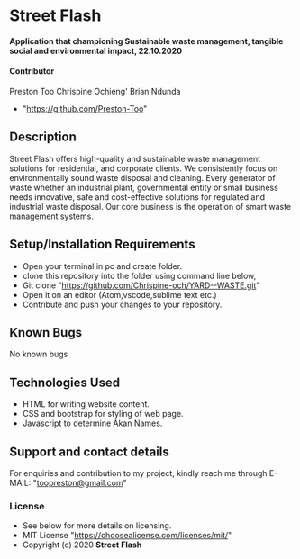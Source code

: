 # Street Flash
#### Application that championing Sustainable waste management, tangible social and environmental impact, 22.10.2020
#### **Contributor**
Preston Too
Chrispine Ochieng'
Brian Ndunda
* "https://github.com/Preston-Too"
## Description
Street Flash offers high-quality and sustainable waste management solutions for residential, and corporate clients. We consistently focus on environmentally sound waste disposal and cleaning. Every generator of waste whether an industrial plant, governmental entity or small business needs innovative, safe and cost-effective solutions for regulated and industrial waste disposal. Our core business is the operation of smart waste management systems.
## Setup/Installation Requirements
* Open your terminal in pc and create folder.
* clone this repository into the folder using command line below,
* Git clone "https://github.com/Chrispine-och/YARD--WASTE.git"
* Open it on an editor (Atom,vscode,sublime text etc.)
* Contribute and push your changes to your repository.

## Known Bugs
No known bugs
## Technologies Used
* HTML for writing website content.
* CSS and bootstrap for styling of web page.
* Javascript to determine Akan Names.

## Support and contact details
For enquiries and contribution to my project, kindly reach me through E-MAIL: "toopreston@gmail.com"
### License
* See below for more details on licensing.
* MIT License "https://choosealicense.com/licenses/mit/"
* Copyright (c) 2020 **Street Flash**